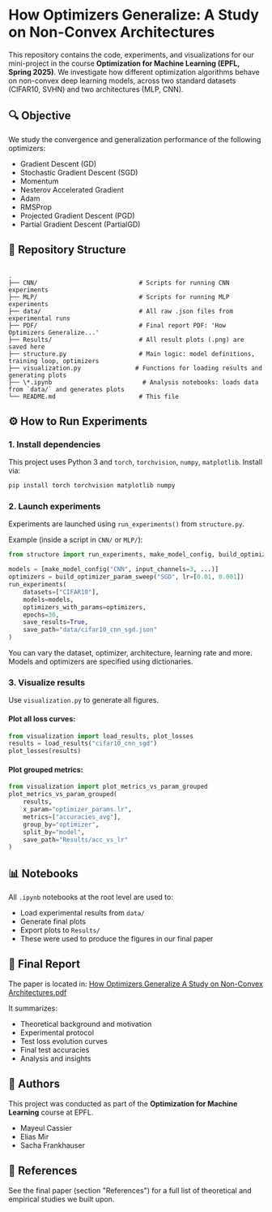 # How Optimizers Generalize: A Study on Non-Convex Architectures

This repository contains the code, experiments, and visualizations for our mini-project in the course **Optimization for Machine Learning (EPFL, Spring 2025)**. We investigate how different optimization algorithms behave on non-convex deep learning models, across two standard datasets (CIFAR10, SVHN) and two architectures (MLP, CNN).

## 🔍 Objective

We study the convergence and generalization performance of the following optimizers:
- Gradient Descent (GD)
- Stochastic Gradient Descent (SGD)
- Momentum
- Nesterov Accelerated Gradient
- Adam
- RMSProp
- Projected Gradient Descent (PGD)
- Partial Gradient Descent (PartialGD)

## 📁 Repository Structure

```

.
├── CNN/                            # Scripts for running CNN experiments
├── MLP/                            # Scripts for running MLP experiments
├── data/                           # All raw .json files from experimental runs
├── PDF/                            # Final report PDF: 'How Optimizers Generalize...'
├── Results/                        # All result plots (.png) are saved here
├── structure.py                    # Main logic: model definitions, training loop, optimizers
├── visualization.py               # Functions for loading results and generating plots
├── \*.ipynb                         # Analysis notebooks: loads data from `data/` and generates plots
└── README.md                       # This file

````

## ⚙️ How to Run Experiments

### 1. Install dependencies
This project uses Python 3 and `torch`, `torchvision`, `numpy`, `matplotlib`. Install via:

```bash
pip install torch torchvision matplotlib numpy
````

### 2. Launch experiments

Experiments are launched using `run_experiments()` from `structure.py`.

Example (inside a script in `CNN/` or `MLP/`):

```python
from structure import run_experiments, make_model_config, build_optimizer_param_sweep

models = [make_model_config("CNN", input_channels=3, ...)]
optimizers = build_optimizer_param_sweep("SGD", lr=[0.01, 0.001])
run_experiments(
    datasets=["CIFAR10"],
    models=models,
    optimizers_with_params=optimizers,
    epochs=30,
    save_results=True,
    save_path="data/cifar10_cnn_sgd.json"
)
```

You can vary the dataset, optimizer, architecture, learning rate and more. Models and optimizers are specified using dictionaries.

### 3. Visualize results

Use `visualization.py` to generate all figures.

#### Plot all loss curves:

```python
from visualization import load_results, plot_losses
results = load_results("cifar10_cnn_sgd")
plot_losses(results)
```

#### Plot grouped metrics:

```python
from visualization import plot_metrics_vs_param_grouped
plot_metrics_vs_param_grouped(
    results,
    x_param="optimizer_params.lr",
    metrics=["accuracies_avg"],
    group_by="optimizer",
    split_by="model",
    save_path="Results/acc_vs_lr"
)
```

## 📊 Notebooks

All `.ipynb` notebooks at the root level are used to:

* Load experimental results from `data/`
* Generate final plots
* Export plots to `Results/`
* These were used to produce the figures in our final paper

## 📄 Final Report

The paper is located in: [How Optimizers Generalize A Study on Non-Convex Architectures.pdf](PDF/How%20Optimizers%20Generalize%20A%20Study%20on%20Non-Convex%20Architectures.pdf)



It summarizes:

* Theoretical background and motivation
* Experimental protocol
* Test loss evolution curves
* Final test accuracies
* Analysis and insights

## 🧠 Authors

This project was conducted as part of the **Optimization for Machine Learning** course at EPFL.

* Mayeul Cassier
* Elias Mir
* Sacha Frankhauser


## 🔗 References

See the final paper (section "References") for a full list of theoretical and empirical studies we built upon.
